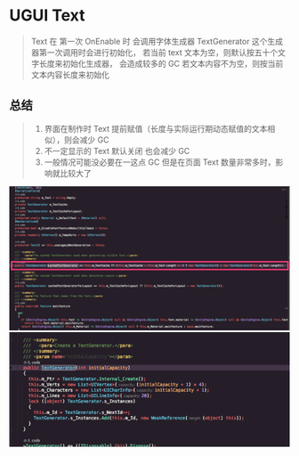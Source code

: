 # UGUI Text

> Text 在 第一次 OnEnable 时 会调用字体生成器 TextGenerator 这个生成器第一次调用时会进行初始化， 若当前 text 文本为空，则默认按五十个文字长度来初始化生成器， 会造成较多的 GC 若文本内容不为空，则按当前文本内容长度来初始化

## 总结

> 1. 界面在制作时 Text 提前赋值（长度与实际运行期动态赋值的文本相似），则会减少 GC
> 2. 不一定显示的 Text 默认关闭 也会减少 GC
> 3. 一般情况可能没必要在一这点 GC 但是在页面 Text 数量非常多时，影响就比较大了


![img.png](img.png)
![img_1.png](img_1.png)